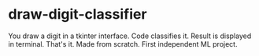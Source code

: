 # draw-digit-classifier
You draw a digit in a tkinter interface. Code classifies it. Result is displayed in terminal. That's it. Made from scratch. First independent ML project. 

